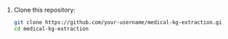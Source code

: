 1. Clone this repository:
   ```bash
   git clone https://github.com/your-username/medical-kg-extraction.git
   cd medical-kg-extraction
